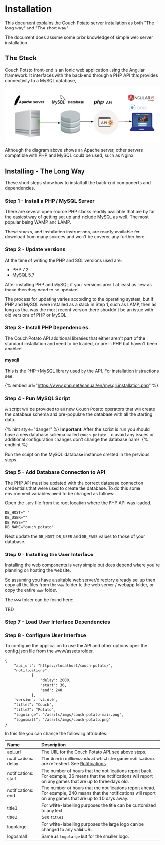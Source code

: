 # Installation

This document explains the  Couch Potato server installation as both "The long way" and "The short way"

The document does assume some prior knowledge of simple web server installation.

## The Stack

Couch Potato front-end is an Ionic web application using the Angular framework. It interfaces with the back-end through a PHP API that provides connectivity to a MySQL database,

![](../.gitbook/assets/blank-diagram-7.png)

Although the diagram above shows an Apache server, other servers compatible with PHP and MySQL could be used, such as Nginx.

## Installing - The Long Way

These short steps show how to install all the back-end components and dependencies.

### Step 1 - Install a PHP / MySQL Server

There are several open source PHP stacks readily available that are by far the easiest way of getting set up and include MySQL as well. The most popular being WAMP and LAMP. 

These stacks, and installation instructions,  are readily available for download from many sources and won't be covered any further here.

### Step 2 - Update versions

At the time of writing the PHP and SQL versions used are:

* PHP 7.2
* MySQL 5.7

After installing PHP and MySQL if your versions aren't at least as new as these then they need to be updated.

The process for updating varies according to the operating system, but if PHP and MySQL were installed as a stack in Step 1, such as LAMP, then as long as that was the most recent version there shouldn't be an issue with old versions of PHP or MySQL.

### Step 3 - Install PHP Dependencies.

The Couch Potato API additional libraries that either aren't part of the standard installation and need to be loaded, or are in PHP but haven't been enabled.

#### mysqli

This is the PHP-&gt;MySQL library used by the API. For installation instructions see:

{% embed url="https://www.php.net/manual/en/mysqli.installation.php" %}

### Step 4 - Run MySQL Script

A script will be provided to all new Couch Potato operators that will  create the database schema and pre-populate the database with all the starting data.

{% hint style="danger" %}
**Important**: After the script is run you should have a new database schema called `couch_potato`. To avoid any issues or additional configuration changes don't change the database name.
{% endhint %}

Run the script on the MySQL database instance created in the previous steps.

### Step 5 - Add Database Connection to API

The PHP API must be updated with the correct database connection credentials that were used to create the database. To do this some environment variables need to be changed as follows:

Open the `.env` file from the root location where the PHP API was loaded.

```text
DB_HOST=" "
DB_USER=""
DB_PASS=""
DB_NAME="couch_potato"
```

Next update the `DB_HOST`, `DB_USER` and `DB_PASS` values to those of your database.

### Step 6 - Installing the User Interface

Installing the web components is very simple but does depend where you're planning on hosting the website.

So assuming you have a suitable web server/directory already set up then copy all the files from the `www` folder to the web server / webapp folder, or copy the entire `www` folder.

The `www` folder can be found here:

TBD

### Step 7 - Load User Interface Dependencies







### Step 8 - Configure User Interface 

To configure the application to use the API and other options open the config.json file from the www/assets folder.

```text
{
    "api_url": "https://localhost/couch-potato/",
    "notifications": 
            {
                "delay": 2000,
                "start": 36,
                "end": 240
            },
    "version": "v1.0.0",
    "title1": "Couch",
    "title2": "Potato",
    "logolarge": "/assets/imgs/couch-potato-main.png",
    "logosmall": "/assets/imgs/couch-potato.png"
}

```

In this file you can change the following attributes:

| Name | Description |
| :--- | :--- |
| api\_url | The URL for the Couch Potato API, see above steps. |
| notifications: delay | The time in milliseconds at which the game notifications are refreshed. See [Notifications](help/user-guide/dashboard/#notifications) |
| notifications: start | The number of hours that the notifications report back. For example, 36 means that the notifications will report on any games that are up to three days old. |
| notifications: end | The number of hours that the notifications report ahead. For example, 240 means that the notifications will report on any games that are up to 10 days away. |
| title1 | For white-labelling purposes the title can be customized to any text |
| title2 | See `title1` |
| logolarge | For white-labelling purposes the large logo can be changed to any valid URL |
| logosmall | Same as `logolarge` but for the smaller logo. |











